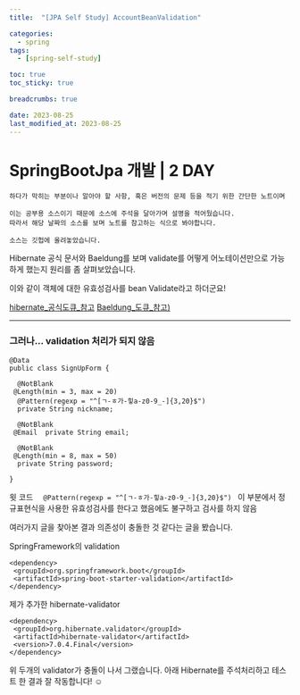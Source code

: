 ```yaml
---
title:  "[JPA Self Study] AccountBeanValidation"

categories:
  - spring
tags:
  - [spring-self-study]

toc: true
toc_sticky: true

breadcrumbs: true

date: 2023-08-25
last_modified_at: 2023-08-25
---
```


# SpringBootJpa 개발 | 2 DAY
```
하다가 막히는 부분이나 알아야 할 사항, 혹은 버전의 문제 등을 적기 위한 간단한 노트이며

이는 공부용 소스이기 때문에 소스에 주석을 달아가며 설명을 적어뒀습니다.
따라서 해당 날짜의 소스를 보며 노트를 참고하는 식으로 봐야합니다.

소스는 깃헙에 올려놓았습니다.
```

Hibernate 공식 문서와 Baeldung를 보며 validate를 어떻게 어노테이션만으로 가능하게 했는지 원리를 좀 살펴보았습니다.

이와 같이 객체에 대한 유효성검사를 bean Validate라고 하더군요!

[hibernate_공식도큐_참고](https://docs.jboss.org/hibernate/validator/7.0/reference/en-US/html_single/#preface)
[Baeldung_도큐_참고)](https://www.baeldung.com/javax-validation)


---
### 그러나... validation 처리가 되지 않음
```
@Data  
public class SignUpForm {  
  
  @NotBlank  
 @Length(min = 3, max = 20)  
  @Pattern(regexp = "^[ㄱ-ㅎ가-힣a-z0-9_-]{3,20}$")  
  private String nickname;  
  
  @NotBlank  
 @Email  private String email;  
  
  @NotBlank  
 @Length(min = 8, max = 50)  
  private String password;  
  
}
```

윗 코드 ```   @Pattern(regexp = "^[ㄱ-ㅎ가-힣a-z0-9_-]{3,20}$")  ``` 이 부분에서 정규표현식을 사용한 유효성검사를 한다고 했음에도 불구하고 검사를 하지 않음

여러가지 글을 찾아본 결과 의존성이 충돌한 것 같다는 글을 봤습니다.

SpringFramework의 validation
```
<dependency>  
 <groupId>org.springframework.boot</groupId>  
 <artifactId>spring-boot-starter-validation</artifactId>  
</dependency>
```
제가 추가한 hibernate-validator
```
<dependency>  
 <groupId>org.hibernate.validator</groupId> 
 <artifactId>hibernate-validator</artifactId> 
 <version>7.0.4.Final</version>
</dependency>
```
위 두개의 validator가 충돌이 나서 그랬습니다.
아래 Hibernate를 주석처리하고 테스트 한 결과 잘 작동합니다! ☺
